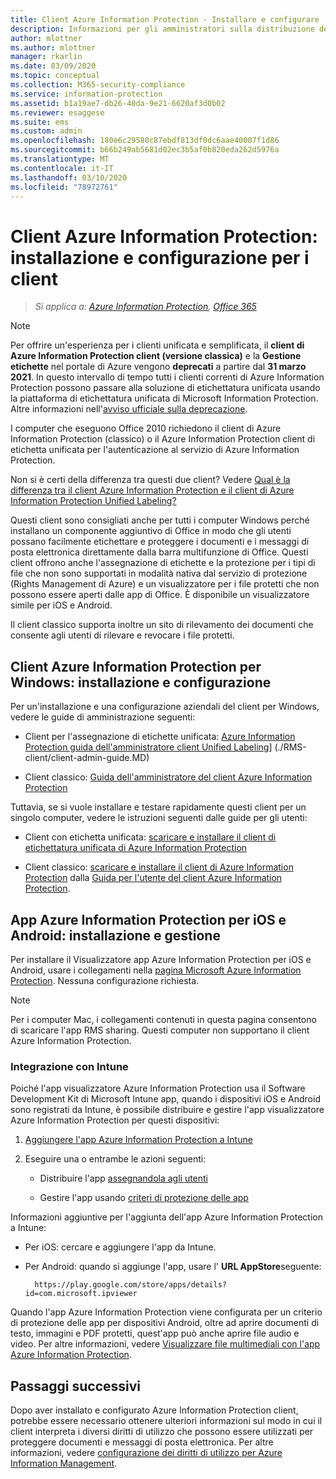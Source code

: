 ```yaml
---
title: Client Azure Information Protection - Installare e configurare
description: Informazioni per gli amministratori sulla distribuzione dei client di Azure Information Protection su computer e dispositivi mobili Windows.
author: mlottner
ms.author: mlottner
manager: rkarlin
ms.date: 03/09/2020
ms.topic: conceptual
ms.collection: M365-security-compliance
ms.service: information-protection
ms.assetid: b1a19ae7-db26-40da-9e21-6620af3d0b02
ms.reviewer: esaggese
ms.suite: ems
ms.custom: admin
ms.openlocfilehash: 180e6c29580c87ebdf813df0dc6aae40007f1d86
ms.sourcegitcommit: b66b249ab5681d02ec3b5af0b820eda262d5976a
ms.translationtype: MT
ms.contentlocale: it-IT
ms.lasthandoff: 03/10/2020
ms.locfileid: "78972761"
---
```

# <a name="azure-information-protection-client-installation-and-configuration-for-clients"></a>Client Azure Information Protection: installazione e configurazione per i client

>*Si applica a: [Azure Information Protection](https://azure.microsoft.com/pricing/details/information-protection), [Office 365](https://download.microsoft.com/download/E/C/F/ECF42E71-4EC0-48FF-AA00-577AC14D5B5C/Azure_Information_Protection_licensing_datasheet_EN-US.pdf)*

>[!NOTE] 
> Per offrire un'esperienza per i clienti unificata e semplificata, il **client di Azure Information Protection client (versione classica)** e la **Gestione etichette** nel portale di Azure vengono **deprecati** a partire dal **31 marzo 2021**. In questo intervallo di tempo tutti i clienti correnti di Azure Information Protection possono passare alla soluzione di etichettatura unificata usando la piattaforma di etichettatura unificata di Microsoft Information Protection. Altre informazioni nell'[avviso ufficiale sulla deprecazione](https://aka.ms/aipclassicsunset).

I computer che eseguono Office 2010 richiedono il client di Azure Information Protection (classico) o il Azure Information Protection client di etichetta unificata per l'autenticazione al servizio di Azure Information Protection.

Non si è certi della differenza tra questi due client?  Vedere [Qual è la differenza tra il client Azure Information Protection e il client di Azure Information Protection Unified Labeling?](faqs.md#whats-the-difference-between-azure-information-protection-and-microsoft-information-protection)

Questi client sono consigliati anche per tutti i computer Windows perché installano un componente aggiuntivo di Office in modo che gli utenti possano facilmente etichettare e proteggere i documenti e i messaggi di posta elettronica direttamente dalla barra multifunzione di Office. Questi client offrono anche l'assegnazione di etichette e la protezione per i tipi di file che non sono supportati in modalità nativa dal servizio di protezione (Rights Management di Azure) e un visualizzatore per i file protetti che non possono essere aperti dalle app di Office. È disponibile un visualizzatore simile per iOS e Android.

Il client classico supporta inoltre un sito di rilevamento dei documenti che consente agli utenti di rilevare e revocare i file protetti.

## <a name="the-azure-information-protection-client-for-windows-installation-and-configuration"></a>Client Azure Information Protection per Windows: installazione e configurazione

Per un'installazione e una configurazione aziendali del client per Windows, vedere le guide di amministrazione seguenti:

- Client per l'assegnazione di etichette unificata: [Azure Information Protection guida dell'amministratore client Unified Labeling](./rms-client/clientv2-admin-guide.md)] (./RMS-client/client-admin-guide.MD)

- Client classico: [Guida dell'amministratore del client Azure Information Protection](./rms-client/client-admin-guide.md)

Tuttavia, se si vuole installare e testare rapidamente questi client per un singolo computer, vedere le istruzioni seguenti dalle guide per gli utenti:

- Client con etichetta unificata: [scaricare e installare il client di etichettatura unificata di Azure Information Protection](./rms-client/install-unifiedlabelingclient-app.md)

- Client classico: [scaricare e installare il client di Azure Information Protection](./rms-client/install-client-app.md) dalla [Guida per l'utente del client Azure Information Protection](./rms-client/client-user-guide.md).

## <a name="the-azure-information-protection-app-for-ios-and-android-installation-and-management"></a>App Azure Information Protection per iOS e Android: installazione e gestione

Per installare il Visualizzatore app Azure Information Protection per iOS e Android, usare i collegamenti nella [pagina Microsoft Azure Information Protection](https://go.microsoft.com/fwlink/?LinkId=303970). Nessuna configurazione richiesta.

> [!NOTE]
> Per i computer Mac, i collegamenti contenuti in questa pagina consentono di scaricare l'app RMS sharing. Questi computer non supportano il client Azure Information Protection.

### <a name="integration-with-intune"></a>Integrazione con Intune

Poiché l'app visualizzatore Azure Information Protection usa il Software Development Kit di Microsoft Intune app, quando i dispositivi iOS e Android sono registrati da Intune, è possibile distribuire e gestire l'app visualizzatore Azure Information Protection per questi dispositivi:

1. [Aggiungere l'app Azure Information Protection a Intune](/intune/apps-add) 

2. Eseguire una o entrambe le azioni seguenti:
    
    - Distribuire l'app [assegnandola agli utenti](/intune/apps-deploy)
    
    - Gestire l'app usando [criteri di protezione delle app](/intune/app-protection-policies)

Informazioni aggiuntive per l'aggiunta dell'app Azure Information Protection a Intune:

- Per iOS: cercare e aggiungere l'app da Intune.

- Per Android: quando si aggiunge l'app, usare l' **URL AppStore**seguente:
        
        https://play.google.com/store/apps/details?id=com.microsoft.ipviewer

Quando l'app Azure Information Protection viene configurata per un criterio di protezione delle app per dispositivi Android, oltre ad aprire documenti di testo, immagini e PDF protetti, quest'app può anche aprire file audio e video. Per altre informazioni, vedere [Visualizzare file multimediali con l'app Azure Information Protection](/intune/end-user-mam-apps-android#view-media-files-with-the-azure-information-protection-app).

## <a name="next-steps"></a>Passaggi successivi

Dopo aver installato e configurato Azure Information Protection client, potrebbe essere necessario ottenere ulteriori informazioni sul modo in cui il client interpreta i diversi diritti di utilizzo che possono essere utilizzati per proteggere documenti e messaggi di posta elettronica. Per altre informazioni, vedere [configurazione dei diritti di utilizzo per Azure Information Management](configure-usage-rights.md).

